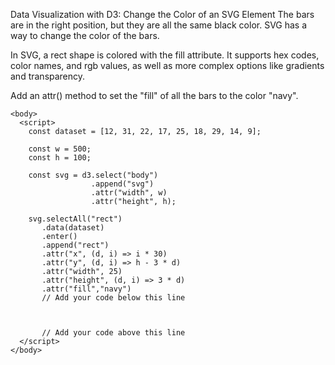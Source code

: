 Data Visualization with D3: Change the Color of an SVG Element
The bars are in the right position, but they are all the same black color. SVG has a way to change the color of the bars.

In SVG, a rect shape is colored with the fill attribute. It supports hex codes, color names, and rgb values, as well as more complex options like gradients and transparency.


Add an attr() method to set the "fill" of all the bars to the color "navy".
```
<body>
  <script>
    const dataset = [12, 31, 22, 17, 25, 18, 29, 14, 9];
    
    const w = 500;
    const h = 100;
    
    const svg = d3.select("body")
                  .append("svg")
                  .attr("width", w)
                  .attr("height", h);
    
    svg.selectAll("rect")
       .data(dataset)
       .enter()
       .append("rect")
       .attr("x", (d, i) => i * 30)
       .attr("y", (d, i) => h - 3 * d)
       .attr("width", 25)
       .attr("height", (d, i) => 3 * d)
       .attr("fill","navy")
       // Add your code below this line
       
       
       
       // Add your code above this line
  </script>
</body>
```